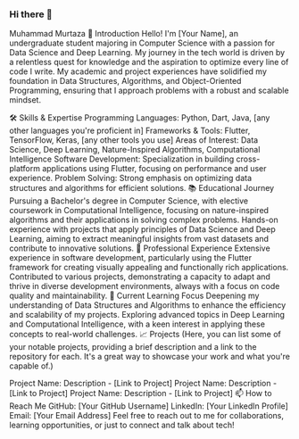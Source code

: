 ### Hi there 👋

<!--
**mm06369/mm06369** is a ✨ _special_ ✨ repository because its `README.md` (this file) appears on your GitHub profile.

Here are some ideas to get you started:

- 🔭 I’m currently working on ...
- 🌱 I’m currently learning ...
- 👯 I’m looking to collaborate on ...
- 🤔 I’m looking for help with ...
- 💬 Ask me about ...
- 📫 How to reach me: ...
- 😄 Pronouns: ...
- ⚡ Fun fact: ...
-->
Muhammad Murtaza
👋 Introduction
Hello! I'm [Your Name], an undergraduate student majoring in Computer Science with a passion for Data Science and Deep Learning. My journey in the tech world is driven by a relentless quest for knowledge and the aspiration to optimize every line of code I write. My academic and project experiences have solidified my foundation in Data Structures, Algorithms, and Object-Oriented Programming, ensuring that I approach problems with a robust and scalable mindset.

🛠 Skills & Expertise
Programming Languages: Python, Dart, Java, [any other languages you're proficient in]
Frameworks & Tools: Flutter, TensorFlow, Keras, [any other tools you use]
Areas of Interest: Data Science, Deep Learning, Nature-Inspired Algorithms, Computational Intelligence
Software Development: Specialization in building cross-platform applications using Flutter, focusing on performance and user experience.
Problem Solving: Strong emphasis on optimizing data structures and algorithms for efficient solutions.
📚 Educational Journey
Pursuing a Bachelor's degree in Computer Science, with elective coursework in Computational Intelligence, focusing on nature-inspired algorithms and their applications in solving complex problems.
Hands-on experience with projects that apply principles of Data Science and Deep Learning, aiming to extract meaningful insights from vast datasets and contribute to innovative solutions.
💼 Professional Experience
Extensive experience in software development, particularly using the Flutter framework for creating visually appealing and functionally rich applications.
Contributed to various projects, demonstrating a capacity to adapt and thrive in diverse development environments, always with a focus on code quality and maintainability.
🌱 Current Learning Focus
Deepening my understanding of Data Structures and Algorithms to enhance the efficiency and scalability of my projects.
Exploring advanced topics in Deep Learning and Computational Intelligence, with a keen interest in applying these concepts to real-world challenges.
📈 Projects
(Here, you can list some of your notable projects, providing a brief description and a link to the repository for each. It's a great way to showcase your work and what you're capable of.)

Project Name: Description - [Link to Project]
Project Name: Description - [Link to Project]
Project Name: Description - [Link to Project]
📫 How to Reach Me
GitHub: [Your GitHub Username]
LinkedIn: [Your LinkedIn Profile]
Email: [Your Email Address]
Feel free to reach out to me for collaborations, learning opportunities, or just to connect and talk about tech!

